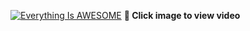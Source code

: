 [![Everything Is AWESOME](http://img.youtube.com/vi/R18_qYVPWl4/maxresdefault.jpg)](https://youtu.be/R18_qYVPWl4 "Dynamic Approvals in Power Automate | SharePoint List based Approval Pattern")
**🎥 Click image to view video**
